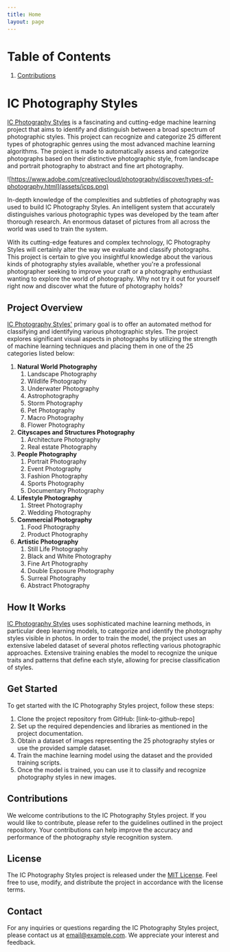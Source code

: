 ```yaml
---
title: Home
layout: page
---
```

# Table of Contents
1. [Contributions](#contributions)

# IC Photography Styles <a name=""></a>

[IC Photography Styles](https://github.com/MYTE21/IC.Photography.Styles) is a fascinating and cutting-edge machine learning project that aims to identify and distinguish between a broad spectrum of photographic styles. This project can recognize and categorize 25 different types of photographic genres using the most advanced machine learning algorithms. The project is made to automatically assess and categorize photographs based on their distinctive photographic style, from landscape and portrait photography to abstract and fine art photography.

![https://www.adobe.com/creativecloud/photography/discover/types-of-photography.html](assets/icps.png)

In-depth knowledge of the complexities and subtleties of photography was used to build IC Photography Styles.
An intelligent system
that accurately distinguishes various photographic types was developed by the team after thorough research.
An enormous dataset of pictures from all across the world was used to train the system.

With its cutting-edge features and complex technology,
IC Photography Styles will certainly alter the way we evaluate and classify photographs.
This project is certain to give you insightful knowledge about the various kinds of photography styles available,
whether you're a professional photographer
seeking to improve your craft or a photography enthusiast wanting to explore the world of photography.
Why not try it out for yourself right now and discover what the future of photography holds?

## Project Overview <a name=""></a>

[IC Photography Styles'](https://github.com/MYTE21/IC.Photography.Styles) primary goal is
to offer an automated method for classifying and identifying various photographic styles.
The project explores significant visual aspects in photographs
by utilizing the strength of machine learning techniques and placing them in one of the 25 categories listed below:

1. **Natural World Photography**
    1. Landscape Photography
    2. Wildlife Photography
    3. Underwater Photography
    4. Astrophotography
    5. Storm Photography
    6. Pet Photography
    7. Macro Photography
    8. Flower Photography
2. **Cityscapes and Structures Photography**
    1. Architecture Photography
    2. Real estate Photography
3. **People Photography**
    1. Portrait Photography
    2. Event Photography
    3. Fashion Photography
    4. Sports Photography
    5. Documentary Photography
4. **Lifestyle Photography**
    1. Street Photography
    2. Wedding Photography
5. **Commercial Photography**
    1. Food Photography
    2. Product Photography
6. **Artistic Photography**
    1. Still Life Photography
    2. Black and White Photography
    3. Fine Art Photography
    4. Double Exposure Photography
    5. Surreal Photography
    6. Abstract Photography


## How It Works <a name=""></a>

[IC Photography Styles](https://github.com/MYTE21/IC.Photography.Styles) uses sophisticated machine learning methods,
in particular deep learning models,
to categorize and identify the photography styles visible in photos.
In order to train the model,
the project uses an extensive labeled dataset of several photos reflecting various photographic approaches.
Extensive training enables the model to recognize the unique traits and patterns that define each style,
allowing for precise classification of styles.

## Get Started <a name=""></a>

To get started with the IC Photography Styles project, follow these steps:

1. Clone the project repository from GitHub: [link-to-github-repo]
2. Set up the required dependencies and libraries as mentioned in the project documentation.
3. Obtain a dataset of images representing the 25 photography styles or use the provided sample dataset.
4. Train the machine learning model using the dataset and the provided training scripts.
5. Once the model is trained, you can use it to classify and recognize photography styles in new images.

## Contributions <a name="contributions"></a>

We welcome contributions to the IC Photography Styles project. If you would like to contribute, please refer to the guidelines outlined in the project repository. Your contributions can help improve the accuracy and performance of the photography style recognition system.

## License <a name=""></a>

The IC Photography Styles project is released under the [MIT License](link-to-license). Feel free to use, modify, and distribute the project in accordance with the license terms.

## Contact <a name=""></a>

For any inquiries or questions regarding the IC Photography Styles project, please contact us at [email@example.com](mailto:email@example.com). We appreciate your interest and feedback.
